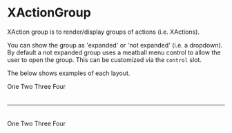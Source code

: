 # XActionGroup

XAction group is to render/display groups of actions (i.e. XActions).

You can show the group as 'expanded' or 'not expanded' (i.e. a dropdown). By
default a not expanded group uses a meatball menu control to allow the user to
open the group. This can be customized via the `control` slot.

The below shows examples of each layout.

<Story height="340">
  <div style="display: grid;grid-template-columns: repeat(2, calc(50% -10px));gap: 20px;">
    <XActionGroup
      :expanded="false"
    >
      <XAction>One</XAction>
      <XAction>Two</XAction>
      <XAction>Three</XAction>
      <XAction appearance="danger">Four</XAction>
    </XActionGroup>
    <hr />
    <XActionGroup
      :expanded="true"
    >
      <XAction>One</XAction>
      <XAction>Two</XAction>
      <XAction>Three</XAction>
      <XAction>Four</XAction>
    </XActionGroup>
  </div>
</Story>

